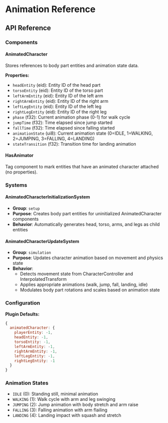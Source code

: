 # Animation Reference

## API Reference

### Components

#### AnimatedCharacter
Stores references to body part entities and animation state data.

**Properties:**
- `headEntity` (eid): Entity ID of the head part
- `torsoEntity` (eid): Entity ID of the torso part
- `leftArmEntity` (eid): Entity ID of the left arm
- `rightArmEntity` (eid): Entity ID of the right arm
- `leftLegEntity` (eid): Entity ID of the left leg
- `rightLegEntity` (eid): Entity ID of the right leg
- `phase` (f32): Current animation phase (0-1) for walk cycle
- `jumpTime` (f32): Time elapsed since jump started
- `fallTime` (f32): Time elapsed since falling started
- `animationState` (ui8): Current animation state (0=IDLE, 1=WALKING, 2=JUMPING, 3=FALLING, 4=LANDING)
- `stateTransition` (f32): Transition time for landing animation

#### HasAnimator
Tag component to mark entities that have an animated character attached (no properties).

### Systems

#### AnimatedCharacterInitializationSystem
- **Group**: `setup`
- **Purpose**: Creates body part entities for uninitialized AnimatedCharacter components
- **Behavior**: Automatically generates head, torso, arms, and legs as child entities

#### AnimatedCharacterUpdateSystem
- **Group**: `simulation`
- **Purpose**: Updates character animation based on movement and physics state
- **Behavior**: 
  - Detects movement state from CharacterController and InterpolatedTransform
  - Applies appropriate animations (walk, jump, fall, landing, idle)
  - Modulates body part rotations and scales based on animation state

### Configuration

**Plugin Defaults:**
```javascript
{
  animatedCharacter: {
    playerEntity: -1,
    headEntity: -1,
    torsoEntity: -1,
    leftArmEntity: -1,
    rightArmEntity: -1,
    leftLegEntity: -1,
    rightLegEntity: -1
  }
}
```

### Animation States

- `IDLE` (0): Standing still, minimal animation
- `WALKING` (1): Walk cycle with arm and leg swinging
- `JUMPING` (2): Jump animation with body stretch and arm raise
- `FALLING` (3): Falling animation with arm flailing
- `LANDING` (4): Landing impact with squash and stretch